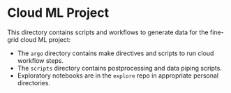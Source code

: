 # Cloud ML Project

This directory contains scripts and workflows to generate data for the fine-grid cloud ML project:

- The `argo` directory contains make directives and scripts to run cloud workflow steps.
- The `scripts` directory contains postprocessing and data piping scripts.
- Exploratory notebooks are in the `explore` repo in appropriate personal directories.